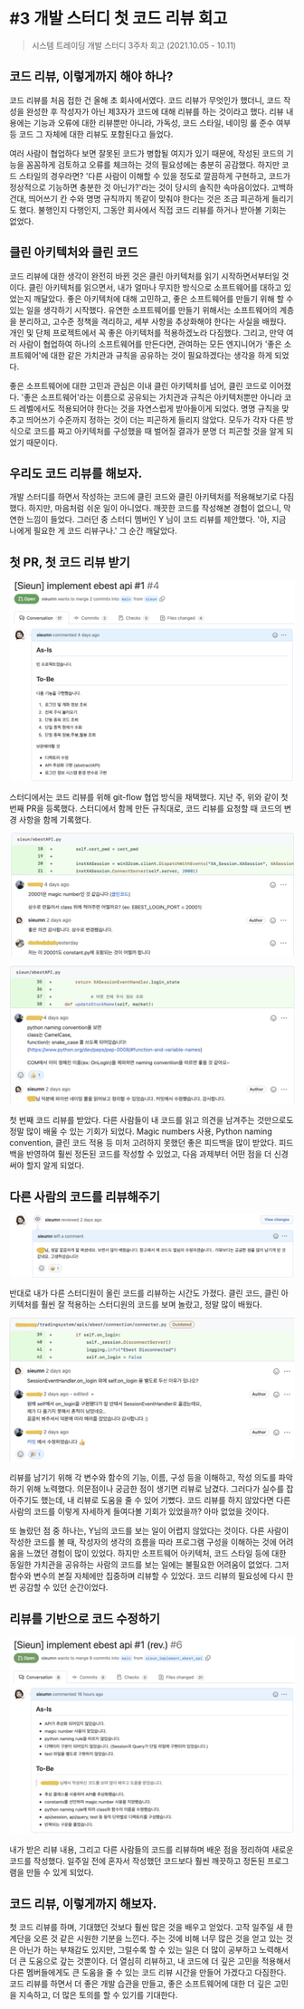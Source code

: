 # #3 개발 스터디 첫 코드 리뷰 회고

> 시스템 트레이딩 개발 스터디 3주차 회고 (2021.10.05 - 10.11)

## 코드 리뷰, 이렇게까지 해야 하나?

코드 리뷰를 처음 접한 건 올해 초 회사에서였다. 코드 리뷰가 무엇인가 했더니, 코드 작성을 완성한 후 작성자가 아닌 제3자가 코드에 대해 리뷰를 하는 것이라고 했다. 리뷰 내용에는 기능과 오류에 대한 리뷰뿐만 아니라, 가독성, 코드 스타일, 네이밍 룰 준수 여부 등 코드 그 자체에 대한 리뷰도 포함된다고 들었다.

여러 사람이 협업하다 보면 잘못된 코드가 병합될 여지가 있기 때문에, 작성된 코드의 기능을 꼼꼼하게 검토하고 오류를 체크하는 것의 필요성에는 충분히 공감했다. 하지만 코드 스타일의 경우라면? '다른 사람이 이해할 수 있을 정도로 깔끔하게 구현하고, 코드가 정상적으로 기능하면 충분한 것 아닌가?'라는 것이 당시의 솔직한 속마음이었다. 고백하건대, 띄어쓰기 칸 수와 명명 규칙까지 똑같이 맞춰야 한다는 것은 조금 피곤하게 들리기도 했다. 불행인지 다행인지, 그동안 회사에서 직접 코드 리뷰를 하거나 받아볼 기회는 없었다.

## 클린 아키텍처와 클린 코드

코드 리뷰에 대한 생각이 완전히 바뀐 것은 클린 아키텍처를 읽기 시작하면서부터일 것이다. 클린 아키텍처를 읽으면서, 내가 얼마나 무지한 방식으로 소프트웨어를 대하고 있었는지 깨달았다. 좋은 아키텍처에 대해 고민하고, 좋은 소프트웨어를 만들기 위해 할 수 있는 일을 생각하기 시작했다. 유연한 소프트웨어를 만들기 위해서는 소프트웨어의 계층을 분리하고, 고수준 정책을 격리하고, 세부 사항을 추상화해야 한다는 사실을 배웠다. 개인 및 단체 프로젝트에서 꼭 좋은 아키텍처를 적용하겠노라 다짐했다. 그리고, 만약 여러 사람이 협업하여 하나의 소프트웨어를 만든다면, 관여하는 모든 엔지니어가 '좋은 소프트웨어'에 대한 같은 가치관과 규칙을 공유하는 것이 필요하겠다는 생각을 하게 되었다.

좋은 소프트웨어에 대한 고민과 관심은 이내 클린 아키텍처를 넘어, 클린 코드로 이어졌다. '좋은 소프트웨어'라는 이름으로 공유되는 가치관과 규칙은 아키텍처뿐만 아니라 코드 레벨에서도 적용되어야 한다는 것을 자연스럽게 받아들이게 되었다. 명명 규칙을 맞추고 띄어쓰기 수준까지 정하는 것이 더는 피곤하게 들리지 않았다. 모두가 각자 다른 방식으로 코드를 짜고 아키텍처를 구성했을 때 벌어질 결과가 분명 더 피곤할 것을 알게 되었기 때문이다.

## 우리도 코드 리뷰를 해보자.

 개발 스터디를 하면서 작성하는 코드에 클린 코드와 클린 아키텍처를 적용해보기로 다짐했다. 하지만, 마음처럼 쉬운 일이 아니었다. 깨끗한 코드를 작성해본 경험이 없으니, 막연한 느낌이 들었다. 그러던 중 스터디 멤버인 Y 님이 코드 리뷰를 제안했다. '아, 지금 나에게 필요한 게 코드 리뷰구나.' 그 순간 깨달았다. 

## 첫 PR, 첫 코드 리뷰 받기

![](images/2021-10-13-01-10-21.png)

 스터디에서는 코드 리뷰를 위해 git-flow 협업 방식을 채택했다. 지난 주, 위와 같이 첫 번째 PR을 등록했다. 스터디에서 함께 만든 규칙대로, 코드 리뷰를 요청할 때 코드의 변경 사항을 함께 기록했다.

![](images/2021-10-13-01-10-38.png)

![](images/2021-10-13-01-10-53.png)

첫 번째 코드 리뷰를 받았다. 다른 사람들이 내 코드를 읽고 의견을 남겨주는 것만으로도 정말 많이 배울 수 있는 기회가 되었다. Magic numbers 사용, Python naming convention, 클린 코드 적용 등 미처 고려하지 못했던 좋은 피드백을 많이 받았다. 피드백을 반영하여 훨씬 정돈된 코드를 작성할 수 있었고, 다음 과제부터 어떤 점을 더 신경 써야 할지 알게 되었다.

## 다른 사람의 코드를 리뷰해주기

![](images/2021-10-13-01-11-26.png)

반대로 내가 다른 스터디원이 올린 코드를 리뷰하는 시간도 가졌다. 클린 코드, 클린 아키텍처를 훨씬 잘 적용하는 스터디원의 코드를 보며 놀랐고, 정말 많이 배웠다. 

![](images/2021-10-13-01-11-43.png)

리뷰를 남기기 위해 각 변수와 함수의 기능, 이름, 구성 등을 이해하고, 작성 의도를 파악하기 위해 노력했다. 의문점이나 궁금한 점이 생기면 리뷰로 남겼다. 그러다가 실수를 잡아주기도 했는데, 내 리뷰로 도움을 줄 수 있어 기뻤다. 코드 리뷰를 하지 않았다면 다른 사람의 코드를 이렇게 자세하게 들여다볼 기회가 있었을까? 아마 없었을 것이다.

또 놀랐던 점 중 하나는, Y님의 코드를 보는 일이 어렵지 않았다는 것이다. 다른 사람이 작성한 코드를 볼 때, 작성자의 생각의 흐름을 따라 프로그램 구성을 이해하는 것에 어려움을 느꼈던 경험이 많이 있었다. 하지만 소프트웨어 아키텍처, 코드 스타일 등에 대한 동일한 가치관을 공유하는 사람의 코드를 보는 일에는 불필요한 어려움이 없었다. 그저 함수와 변수의 본질 자체에만 집중하며 리뷰할 수 있었다. 코드 리뷰의 필요성에 다시 한번 공감할 수 있던 순간이었다.

## 리뷰를 기반으로 코드 수정하기

![](images/2021-10-13-01-12-58.png)

내가 받은 리뷰 내용, 그리고 다른 사람들의 코드를 리뷰하며 배운 점을 정리하여 새로운 코드를 작성했다. 일주일 전에 혼자서 작성했던 코드보다 훨씬 깨끗하고 정돈된 프로그램을 만들 수 있게 되었다.

## 코드 리뷰, 이렇게까지 해보자.

첫 코드 리뷰를 하며, 기대했던 것보다 훨씬 많은 것을 배우고 얻었다. 고작 일주일 새 한 계단을 오른 것 같은 시원한 기분을 느낀다. 주는 것에 비해 너무 많은 것을 얻고 있는 것은 아닌가 하는 부채감도 있지만, 그럴수록 할 수 있는 일은 더 많이 공부하고 노력해서 더 큰 도움으로 갚는 것뿐이다. 더 열심히 리뷰하고, 내 코드에 더 깊은 고민을 적용해서 다른 멤버들에게도 큰 도움을 줄 수 있는 코드 리뷰 시간을 만들어 가겠다고 다짐한다. 코드 리뷰를 하면서 더 좋은 개발 습관을 만들고, 좋은 소프트웨어에 대한 더 깊은 고민을 지속하고, 더 많은 토의를 할 수 있기를 기대한다.